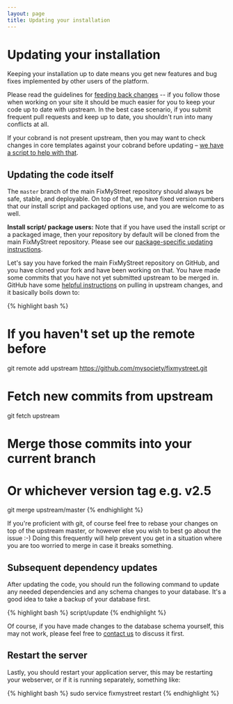 ```yaml
---
layout: page
title: Updating your installation
---
```


# Updating your installation

<p class="lead">Keeping your installation up to date means you get new features
and bug fixes implemented by other users of the platform.</p>

Please read the guidelines for [feeding back changes](/feeding-back/) -- if
you follow those when working on your site it should be much easier for you to
keep your code up to date with upstream. In the best case scenario, if you
submit frequent pull requests and keep up to date, you shouldn't run into many
conflicts at all.

If your cobrand is not present upstream, then you may want to check changes in
core templates against your cobrand before updating – [we have a script to help
with that](/updating/templates/).

## Updating the code itself

The `master` branch of the main FixMyStreet repository should always be safe,
stable, and deployable. On top of that, we have fixed version numbers that our
install script and packaged options use, and you are welcome to as well.

<div class="attention-box info">
<strong>Install script/ package users:</strong> Note that if you have used the install script or
a packaged image, then your repository by default will be cloned from the main
FixMyStreet repository. Please see our <a href="ami/">package-specific updating instructions</a>.
</div>

Let's say you have forked the main FixMyStreet repository on GitHub, and you
have cloned your fork and have been working on that. You have made some commits
that you have not yet submitted upstream to be merged in. GitHub have some
[helpful instructions](https://help.github.com/articles/fork-a-repo) on pulling
in upstream changes, and it basically boils down to:

{% highlight bash %}
# If you haven't set up the remote before
git remote add upstream https://github.com/mysociety/fixmystreet.git
# Fetch new commits from upstream
git fetch upstream
# Merge those commits into your current branch
# Or whichever version tag e.g. v2.5
git merge upstream/master
{% endhighlight %}

If you're proficient with git, of course feel free to rebase your changes on
top of the upstream master, or however else you wish to best go about the
issue :-) Doing this frequently will help prevent you get in a situation where
you are too worried to merge in case it breaks something.

## Subsequent dependency updates

After updating the code, you should run the following command to update any
needed dependencies and any schema changes to your database. It's a good idea
to take a backup of your database first.

{% highlight bash %}
script/update
{% endhighlight %}

Of course, if you have made changes to the database schema yourself, this may
not work, please feel free to [contact us](/community/) to discuss it first.

## Restart the server

Lastly, you should restart your application server, this may be restarting
your webserver, or if it is running separately, something like:

{% highlight bash %}
sudo service fixmystreet restart
{% endhighlight %}
